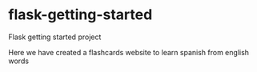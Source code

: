 # flask-getting-started
Flask getting started project

Here we have created a flashcards website to learn spanish from english words
